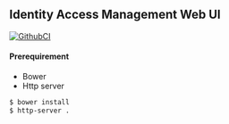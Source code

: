 ## Identity Access Management Web UI

[![GithubCI](https://github.com/magiskboy/iam-web-ui/workflows/Build%20and%20Deploy/badge.svg)](https://github.com/magiskboy/iam-web-ui/actions?query=workflow%3ACI)


#### Prerequirement

* Bower
* Http server


```bash
$ bower install
$ http-server .
```
